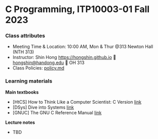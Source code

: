 # C Programming, ITP10003-01 Fall 2023 #

### Class attributes ###
* Meeting Time & Location: 10:00 AM, Mon & Thur @313 Newton Hall (NTH 313)
* Instructor: Shin Hong https://hongshin.github.io :e-mail: hongshin@handong.edu :door: OH 313
* Class Policies: [policy.md](policy.md)

### Learning materials ###
**Main textbooks**

* [HtCS] How to Think Like a Computer Scientist: C Version [link](https://github.com/tscheffl/ThinkC/blob/master/PDF/Think-C.pdf)
* [DSys] Dive into Systems [link](https://diveintosystems.org)
* [GNUC] The GNU C Reference Manual [link](https://www.gnu.org/software/gnu-c-manual/gnu-c-manual.html)

**Lecture notes**
* TBD 

